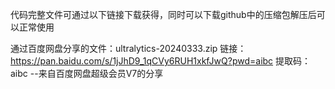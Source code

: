 代码完整文件可通过以下链接下载获得，同时可以下载github中的压缩包解压后可以正常使用


通过百度网盘分享的文件：ultralytics-20240333.zip
链接：https://pan.baidu.com/s/1jJhD9_1qCVy6RUH1xkfJwQ?pwd=aibc 
提取码：aibc 
--来自百度网盘超级会员V7的分享

